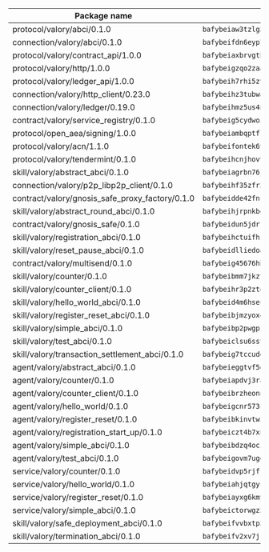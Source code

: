 | Package name                                                  | Package hash                                                  |
| ------------------------------------------------------------- | ------------------------------------------------------------- |
| protocol/valory/abci/0.1.0                                    | `bafybeiaw3tzlg3rkvnn5fcufblktmfwngmxugn4yo7pyjp76zz6aqtqcay` |
| connection/valory/abci/0.1.0                                  | `bafybeifdn6eyp7tw3pemycnuuh7e6iairmkdpsohjg2coyxkcmjwfpqavm` |
| protocol/valory/contract_api/1.0.0                            | `bafybeiaxbrvgtbdrh4lslskuxyp4awyr4whcx3nqq5yrr6vimzsxg5dy64` |
| protocol/valory/http/1.0.0                                    | `bafybeigzqo2zaakcjtzzsm6dh4x73v72xg6ctk6muyp5uq5ueb7y34fbxy` |
| protocol/valory/ledger_api/1.0.0                              | `bafybeih7rhi5zvfvwakx5ifgxsz2cfipeecsh7bm3gnudjxtvhrygpcftq` |
| connection/valory/http_client/0.23.0                          | `bafybeihz3tubwado7j3wlivndzzuj3c6fdsp4ra5r3nqixn3ufawzo3wii` |
| connection/valory/ledger/0.19.0                               | `bafybeihmz5us4ntmzvgikpkx4tththrl7zvou4uiebvletdeliidiuhi6m` |
| contract/valory/service_registry/0.1.0                        | `bafybeig5cydwoi7laokvhrlaj5qzdqcrloaldescakjnk7d7xvxveepzne` |
| protocol/open_aea/signing/1.0.0                               | `bafybeiambqptflge33eemdhis2whik67hjplfnqwieoa6wblzlaf7vuo44` |
| protocol/valory/acn/1.1.0                                     | `bafybeifontek6tvaecatoauiule3j3id6xoktpjubvuqi3h2jkzqg7zh7a` |
| protocol/valory/tendermint/0.1.0                              | `bafybeihcnjhovvyyfbkuw5sjyfx2lfd4soeocfqzxz54g67333m6nk5gxq` |
| skill/valory/abstract_abci/0.1.0                              | `bafybeiagrbn76jal52v2egtuwelcam3e2huzc6pwjtux2dh5hktxn7em3y` |
| connection/valory/p2p_libp2p_client/0.1.0                     | `bafybeihf35zfr35qsvfte4vbi7njvuzfx4httysw7owmlux53gvxh2or54` |
| contract/valory/gnosis_safe_proxy_factory/0.1.0               | `bafybeidde42fncwdgkwcuztot2hx7s7qkfusmujplvvwljeylyavrgomcy` |
| skill/valory/abstract_round_abci/0.1.0                        | `bafybeihjrpnkb4bwc4s6u3qrdxipfxsesxyaw4ewvjskmhsoz6emisrpea` |
| contract/valory/gnosis_safe/0.1.0                             | `bafybeidun5jdrffmzpr7hquuxzfyx3nkcevaxac6cci3oyjyh72ebbrwyi` |
| skill/valory/registration_abci/0.1.0                          | `bafybeihctuifhze2oniv3tj2qlrhc3eyswcoqu6jpxj4b254mhsu7p5dky` |
| skill/valory/reset_pause_abci/0.1.0                           | `bafybeidlliedoa7da7p3cxlhpgbnrx3m7j5nqraenncw6ubujhhkicd734` |
| contract/valory/multisend/0.1.0                               | `bafybeig45676hbh4c3p3mujrrskxgxww4cxdyyginlg5rmmav6orv4gtya` |
| skill/valory/counter/0.1.0                                    | `bafybeibmm7jkzt3wkverlhjpveob3pj7qbvd4mdasffubcfpy454koeaqq` |
| skill/valory/counter_client/0.1.0                             | `bafybeihr3p2ztqpbgzuo4xi7gwq4hjcc3khibirritnxkajaugshlzxjke` |
| skill/valory/hello_world_abci/0.1.0                           | `bafybeid4m6hseugqzym22f2cp6odlrp7cgeaxuogy5tfutkchx4xahvkba` |
| skill/valory/register_reset_abci/0.1.0                        | `bafybeibjmzyox4hbocba53oa3krszqs2fxa3zojx2pvhhkxne4ps6syfpi` |
| skill/valory/simple_abci/0.1.0                                | `bafybeibp2pwgprqyo2ydxuno2kawng4je54wed7qb3ydqnbsekmilm2ve4` |
| skill/valory/test_abci/0.1.0                                  | `bafybeiclsu6sst3bzri67vzd2iplw4g6blkekccku5ar2l35je67r64ogm` |
| skill/valory/transaction_settlement_abci/0.1.0                | `bafybeig7tccudgolb52tl7erjgjlmusq7kzszlzkzygi37uwxa26njtp2y` |
| agent/valory/abstract_abci/0.1.0                              | `bafybeieggtvf5glvsntajn4xb2jh7due4nfswttubiq72gfailopahmlnq` |
| agent/valory/counter/0.1.0                                    | `bafybeiapdvj3rak3shoj24bml3nunptzd77uqvi7yymml2gcjbfsrtqm2y` |
| agent/valory/counter_client/0.1.0                             | `bafybeibrzheonnpbkihtov7e45yhs5azgo57k5ogxnykucpyv6sprufb7m` |
| agent/valory/hello_world/0.1.0                                | `bafybeigcnr573cahszimtdewafrze4r3ul5yfrquxpa2ugv2gtndtu3gce` |
| agent/valory/register_reset/0.1.0                             | `bafybeibkinvtwixucnla4oztlzlq3p7hgu2ulauqgb6kglsn6vjvnxmjpe` |
| agent/valory/registration_start_up/0.1.0                      | `bafybeiczt4b7xnvyxezu55fmh3mookxhpcabnjha36lzxcpbsryssbptey` |
| agent/valory/simple_abci/0.1.0                                | `bafybeibdzq4oci53qbdpvhfhwuxpypwuvl34ee42ching44c6zgcddhy3y` |
| agent/valory/test_abci/0.1.0                                  | `bafybeigovm7ugenvqfxf5wtwgycmyrndklhbjpegpndxjn3s7sekx5t6xy` |
| service/valory/counter/0.1.0                                  | `bafybeidvp5rjfjpq7ggrkh46ry4ixlh7heky2pizmorrmq4g47abixr6ca` |
| service/valory/hello_world/0.1.0                              | `bafybeiahjqtgys3kinkvm6wsuh2yp3r6oq2wbljnzrmql3czvklednomqm` |
| service/valory/register_reset/0.1.0                           | `bafybeiayxg6kmyz2wqyudvr2t5mnv4wfd46xhjqsqzzrobditjq4bcinx4` |
| service/valory/simple_abci/0.1.0                              | `bafybeictorwgz3lp4chaac6eosprxvx4t4lbkqwp7r4nhuaezp732i3tkq` |
| skill/valory/safe_deployment_abci/0.1.0                       | `bafybeifvvbxtp3q2oqc7lk2x2rna74qohnqu75t2dgdaciogisks3vjk7q` |
| skill/valory/termination_abci/0.1.0                           | `bafybeifv2xv7jklwzazelpsqrrtc5wqbaectqmxkbdp3ddrgwbalojfaq4` |
